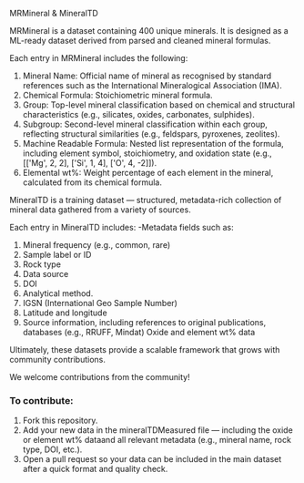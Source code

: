 MRMineral & MineralTD

MRMineral is a  dataset containing 400 unique minerals. It is designed as a ML-ready dataset derived from parsed and cleaned mineral formulas.

Each entry in MRMineral includes the following:

1. Mineral Name: Official name of mineral as recognised by standard references such as the International Mineralogical Association (IMA).
2. Chemical Formula: Stoichiometric mineral formula. 
3. Group: Top-level mineral classification based on chemical and structural characteristics (e.g., silicates, oxides, carbonates, sulphides).
4. Subgroup: Second-level mineral classification within each group, reflecting structural similarities (e.g., feldspars, pyroxenes, zeolites).
5. Machine Readable Formula: Nested list representation of the formula, including element symbol, stoichiometry, and oxidation state (e.g., [['Mg', 2, 2], ['Si', 1, 4], ['O', 4, -2]]).
6. Elemental wt%: Weight percentage of each element in the mineral, calculated from its chemical formula.

MineralTD is a training dataset — structured, metadata-rich collection of mineral data gathered from a variety of sources.

Each entry in MineralTD includes:
-Metadata fields such as:
  1. Mineral frequency (e.g., common, rare)
  2. Sample label or ID
  3. Rock type
  4. Data source
  5. DOI
  6. Analytical method.
  7. IGSN (International Geo Sample Number)
  8. Latitude and longitude 
  9. Source information, including references to original publications, databases (e.g., RRUFF, Mindat)
Oxide and element wt% data

Ultimately, these datasets provide a scalable framework that grows with community contributions.

We welcome contributions from the community!

### To contribute:
1. Fork this repository.
2. Add your new data in the mineralTDMeasured file — including the oxide or element wt% dataand all relevant metadata (e.g., mineral name, rock type, DOI, etc.).
3. Open a pull request so your data can be included in the main dataset after a quick format and quality check.

